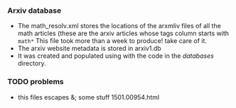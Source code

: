 ### Arxiv database
* The math_resolv.xml stores the locations of the arxmliv files of all the math articles (these are the arxiv articles whose tags column starts with `math*` This file took more than a week to produce! take care of it.
* The arxiv website metadata is stored in arxiv1.db
* It was created and populated using with the code in the _databases_ directory.

### TODO problems
* this files escapes &; some stuff 1501.00954.html
